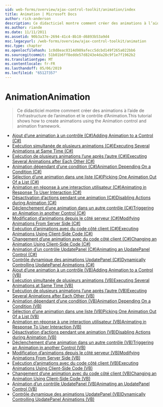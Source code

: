 ```yaml
---
uid: web-forms/overview/ajax-control-toolkit/animation/index
title: Animation | Microsoft Docs
author: rick-anderson
description: Ce didacticiel montre comment créer des animations à l’aide de l’infrastructure de l’animation et le contrôle d’Animation.
ms.author: riande
ms.date: 11/11/2011
ms.assetid: 90b3a37e-2694-41c4-8b10-d6893b53a9d4
msc.legacyurl: /web-forms/overview/ajax-control-toolkit/animation
msc.type: chapter
ms.openlocfilehash: 1c0d8eac0314d989afecc5dcbd149f265a022bb6
ms.sourcegitcommit: 51b01b6ff8edde57d8243e4da28c9f1e7f1962b2
ms.translationtype: MT
ms.contentlocale: fr-FR
ms.lasthandoff: 05/06/2019
ms.locfileid: "65127357"
---
```

# <a name="animation"></a><span data-ttu-id="4790e-103">Animation</span><span class="sxs-lookup"><span data-stu-id="4790e-103">Animation</span></span>

> <span data-ttu-id="4790e-104">Ce didacticiel montre comment créer des animations à l’aide de l’infrastructure de l’animation et le contrôle d’Animation.</span><span class="sxs-lookup"><span data-stu-id="4790e-104">This tutorial shows how to create animations using the Animation control and animation framework.</span></span>

- [<span data-ttu-id="4790e-105">Ajout d’une animation à un contrôle (C#)</span><span class="sxs-lookup"><span data-stu-id="4790e-105">Adding Animation to a Control (C#)</span></span>](adding-animation-to-a-control-cs.md)
- [<span data-ttu-id="4790e-106">Exécution simultanée de plusieurs animations (C#)</span><span class="sxs-lookup"><span data-stu-id="4790e-106">Executing Several Animations at Same Time (C#)</span></span>](executing-several-animations-at-the-same-time-cs.md)
- [<span data-ttu-id="4790e-107">Exécution de plusieurs animations l’une après l’autre (C#)</span><span class="sxs-lookup"><span data-stu-id="4790e-107">Executing Several Animations after Each Other (C#)</span></span>](executing-several-animations-after-each-other-cs.md)
- [<span data-ttu-id="4790e-108">Animation dépendant d’une condition (C#)</span><span class="sxs-lookup"><span data-stu-id="4790e-108">Animation Depending On a Condition (C#)</span></span>](animation-depending-on-a-condition-cs.md)
- [<span data-ttu-id="4790e-109">Sélection d’une animation dans une liste (C#)</span><span class="sxs-lookup"><span data-stu-id="4790e-109">Picking One Animation Out Of a List (C#)</span></span>](picking-one-animation-out-of-a-list-cs.md)
- [<span data-ttu-id="4790e-110">Animation en réponse à une interaction utilisateur (C#)</span><span class="sxs-lookup"><span data-stu-id="4790e-110">Animating in Response To User Interaction (C#)</span></span>](animating-in-response-to-user-interaction-cs.md)
- [<span data-ttu-id="4790e-111">Désactivation d’actions pendant une animation (C#)</span><span class="sxs-lookup"><span data-stu-id="4790e-111">Disabling Actions during Animation (C#)</span></span>](disabling-actions-during-animation-cs.md)
- [<span data-ttu-id="4790e-112">Déclenchement d’une animation dans un autre contrôle (C#)</span><span class="sxs-lookup"><span data-stu-id="4790e-112">Triggering an Animation in another Control (C#)</span></span>](triggering-an-animation-in-another-control-cs.md)
- [<span data-ttu-id="4790e-113">Modification d’animations depuis le côté serveur (C#)</span><span class="sxs-lookup"><span data-stu-id="4790e-113">Modifying Animations From Server Side (C#)</span></span>](modifying-animations-from-the-server-side-cs.md)
- [<span data-ttu-id="4790e-114">Exécution d’animations avec du code côté client (C#)</span><span class="sxs-lookup"><span data-stu-id="4790e-114">Executing Animations Using Client-Side Code (C#)</span></span>](executing-animations-using-client-side-code-cs.md)
- [<span data-ttu-id="4790e-115">Changement d’une animation avec du code côté client (C#)</span><span class="sxs-lookup"><span data-stu-id="4790e-115">Changing an Animation Using Client-Side Code (C#)</span></span>](changing-an-animation-using-client-side-code-cs.md)
- [<span data-ttu-id="4790e-116">Animation d’un contrôle UpdatePanel (C#)</span><span class="sxs-lookup"><span data-stu-id="4790e-116">Animating an UpdatePanel Control (C#)</span></span>](animating-an-updatepanel-control-cs.md)
- [<span data-ttu-id="4790e-117">Contrôle dynamique des animations UpdatePanel (C#)</span><span class="sxs-lookup"><span data-stu-id="4790e-117">Dynamically Controlling UpdatePanel Animations (C#)</span></span>](dynamically-controlling-updatepanel-animations-cs.md)
- [<span data-ttu-id="4790e-118">Ajout d’une animation à un contrôle (VB)</span><span class="sxs-lookup"><span data-stu-id="4790e-118">Adding Animation to a Control (VB)</span></span>](adding-animation-to-a-control-vb.md)
- [<span data-ttu-id="4790e-119">Exécution simultanée de plusieurs animations (VB)</span><span class="sxs-lookup"><span data-stu-id="4790e-119">Executing Several Animations at Same Time (VB)</span></span>](executing-several-animations-at-the-same-time-vb.md)
- [<span data-ttu-id="4790e-120">Exécution de plusieurs animations l’une après l’autre (VB)</span><span class="sxs-lookup"><span data-stu-id="4790e-120">Executing Several Animations after Each Other (VB)</span></span>](executing-several-animations-after-each-other-vb.md)
- [<span data-ttu-id="4790e-121">Animation dépendant d’une condition (VB)</span><span class="sxs-lookup"><span data-stu-id="4790e-121">Animation Depending On a Condition (VB)</span></span>](animation-depending-on-a-condition-vb.md)
- [<span data-ttu-id="4790e-122">Sélection d’une animation dans une liste (VB)</span><span class="sxs-lookup"><span data-stu-id="4790e-122">Picking One Animation Out Of a List (VB)</span></span>](picking-one-animation-out-of-a-list-vb.md)
- [<span data-ttu-id="4790e-123">Animation en réponse à une interaction utilisateur (VB)</span><span class="sxs-lookup"><span data-stu-id="4790e-123">Animating in Response To User Interaction (VB)</span></span>](animating-in-response-to-user-interaction-vb.md)
- [<span data-ttu-id="4790e-124">Désactivation d’actions pendant une animation (VB)</span><span class="sxs-lookup"><span data-stu-id="4790e-124">Disabling Actions during Animation (VB)</span></span>](disabling-actions-during-animation-vb.md)
- [<span data-ttu-id="4790e-125">Déclenchement d’une animation dans un autre contrôle (VB)</span><span class="sxs-lookup"><span data-stu-id="4790e-125">Triggering an Animation in another Control (VB)</span></span>](triggering-an-animation-in-another-control-vb.md)
- [<span data-ttu-id="4790e-126">Modification d’animations depuis le côté serveur (VB)</span><span class="sxs-lookup"><span data-stu-id="4790e-126">Modifying Animations From Server Side (VB)</span></span>](modifying-animations-from-the-server-side-vb.md)
- [<span data-ttu-id="4790e-127">Exécution d’animations avec du code côté client (VB)</span><span class="sxs-lookup"><span data-stu-id="4790e-127">Executing Animations Using Client-Side Code (VB)</span></span>](executing-animations-using-client-side-code-vb.md)
- [<span data-ttu-id="4790e-128">Changement d’une animation avec du code côté client (VB)</span><span class="sxs-lookup"><span data-stu-id="4790e-128">Changing an Animation Using Client-Side Code (VB)</span></span>](changing-an-animation-using-client-side-code-vb.md)
- [<span data-ttu-id="4790e-129">Animation d’un contrôle UpdatePanel (VB)</span><span class="sxs-lookup"><span data-stu-id="4790e-129">Animating an UpdatePanel Control (VB)</span></span>](animating-an-updatepanel-control-vb.md)
- [<span data-ttu-id="4790e-130">Contrôle dynamique des animations UpdatePanel (VB)</span><span class="sxs-lookup"><span data-stu-id="4790e-130">Dynamically Controlling UpdatePanel Animations (VB)</span></span>](dynamically-controlling-updatepanel-animations-vb.md)
